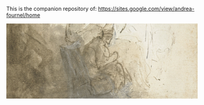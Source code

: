 This is the companion repository of: https://sites.google.com/view/andrea-fournel/home

![alt text](https://github.com/andyf66/acad_main/blob/main/teaching/other/rem.jpg?raw=true)

